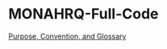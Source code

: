 # MONAHRQ-Full-Code

[Purpose, Convention, and Glossary](https://github.com/pantheonahrq/MONAHRQ-Full-Code/blob/master/Purpose-Convention.pdf)<br>
